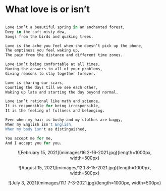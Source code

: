 # What love is or isn’t


```r

Love isn’t a beautiful spring in an enchanted forest,
Deep in the soft misty dew,
Songs from the birds and quaking trees.

Love is the ache you feel when she doesn’t pick up the phone,
The emptiness you feel waking up,
The pain from the distance and different time zones.

Love isn’t being comfortable at all times,
Having the answers to all of your problems,
Giving reasons to stay together forever.

Love is sharing our scars,
Counting the days till we see each other,
Waking up late and starting the day beyond normal.

Love isn’t rational like math and science,
It is responsible for being irresponsible, 
It is the feeling of fullness and belonging.

Even when my hair is bushy and my clothes are baggy,
When my English isn't English,
When my body isn't as distinguished,

You accept me for me,
And I accept you for you.

```

<center>


![February 15, 2021](mimages/16 2-16-2021.jpg){length=1000px, width=500px}

![August 15, 2021](mimages/12.1 8-15-2021.jpg){length=1000px, width=500px} 

![July 3, 2021](mimages/11.1 7-3-2021.jpg){length=1000px, width=500px} 


</center>
